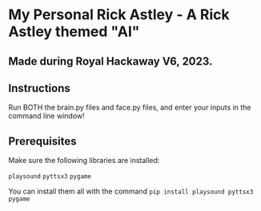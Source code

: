 # My Personal Rick Astley - A Rick Astley themed "AI"

## Made during Royal Hackaway V6, 2023.

## Instructions

Run BOTH the brain.py files and face.py files, and enter your inputs in the command line window!

## Prerequisites

Make sure the following libraries are installed:

`playsound`
`pyttsx3`
`pygame`

You can install them all with the command ```pip install playsound pyttsx3 pygame```
